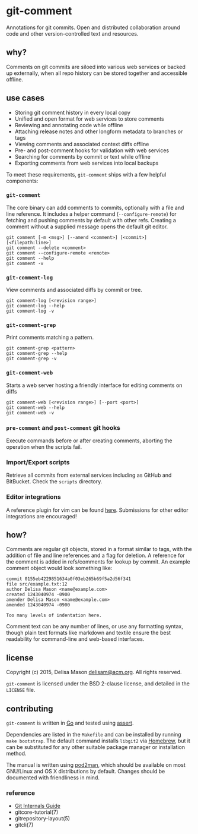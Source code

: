 # git-comment

Annotations for git commits. Open and distributed collaboration around
code and other version-controlled text and resources.

## why?

Comments on git commits are siloed into various web services or backed
up externally, when all repo history can be stored together and
accessible offline.


## use cases

* Storing git comment history in every local copy
* Unified and open format for web services to store comments
* Reviewing and annotating code while offline
* Attaching release notes and other longform metadata to branches or
  tags
* Viewing comments and associated context diffs offline
* Pre- and post-comment hooks for validation with web services
* Searching for comments by commit or text while offline
* Exporting comments from web services into local backups

To meet these requirements, `git-comment` ships with a few helpful
components:

### `git-comment`

The core binary can add comments to commits, optionally with a file and
line reference. It includes a helper command (`--configure-remote`) for
fetching and pushing comments by default with other refs. Creating a
comment without a supplied message opens the default git editor.

```
git comment [-m <msg>] [--amend <comment>] [<commit>] [<filepath:line>]
git comment --delete <comment>
git comment --configure-remote <remote>
git comment --help
git comment -v
```

### `git-comment-log`

View comments and associated diffs by commit or tree.

```
git comment-log [<revision range>]
git comment-log --help
git comment-log -v
```

### `git-comment-grep`

Print comments matching a pattern.

```
git comment-grep <pattern>
git comment-grep --help
git comment-grep -v
```

### `git-comment-web`

Starts a web server hosting a friendly interface for editing comments on
diffs

```
git comment-web [<revision range>] [--port <port>]
git comment-web --help
git comment-web -v
```

### `pre-comment` and `post-comment` git hooks

Execute commands before or after creating comments, aborting the
operation when the scripts fail.

### Import/Export scripts

Retrieve all commits from external services including as GitHub and
BitBucket. Check the `scripts` directory.

### Editor integrations

A reference plugin for vim can be found [here](). Submissions for other
editor integrations are encouraged!

## how?

Comments are regular git objects, stored in a format similar to tags,
with the addition of file and line references and a flag for deletion. A
reference for the comment is added in refs/comments for lookup by
commit. An example comment object would look something like:

```
commit 0155eb4229851634a0f03eb265b69f5a2d56f341
file src/example.txt:12
author Delisa Mason <name@example.com>
created 1243040974 -0900
amender Delisa Mason <name@example.com>
amended 1243040974 -0900

Too many levels of indentation here.
```

Comment text can be any number of lines, or use any formatting syntax,
though plain text formats like markdown and textile ensure the best
readability for command-line and web-based interfaces.

## license

Copyright (c) 2015, Delisa Mason <delisam@acm.org>. All rights reserved.

`git-comment` is licensed under the BSD 2-clause license, and detailed in the `LICENSE` file.

## contributing

`git-comment` is written in [Go](http://golang.org) and tested using [assert](https://github.com/stvp/assert).

Dependencies are listed in the `Makefile` and can be installed by running `make bootstrap`. The default command installs `libgit2` via [Homebrew](http://brew.sh), but it can be substituted for any other suitable package manager or installation method.

The manual is written using [pod2man](http://perldoc.perl.org/pod2man.html), which should be available on most GNU/Linux and OS X distributions by default. Changes should be documented with friendliness in mind.

### reference

* [Git Internals
  Guide](http://www.git-scm.com/book/en/v2/Git-Internals-Plumbing-and-Porcelain)
* gitcore-tutorial(7)
* gitrepository-layout(5)
* gitcli(7)
